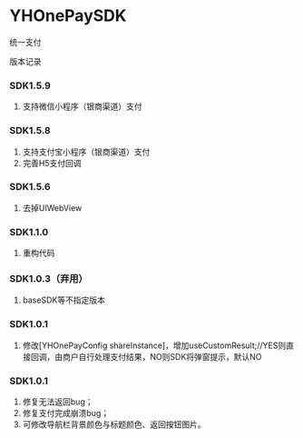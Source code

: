 # YHOnePaySDK
统一支付

版本记录
### SDK1.5.9
1. 支持微信小程序（银商渠道）支付


### SDK1.5.8
1. 支持支付宝小程序（银商渠道）支付
2. 完善H5支付回调

### SDK1.5.6
1. 去掉UIWebView

### SDK1.1.0
1. 重构代码

### SDK1.0.3（弃用）
1. baseSDK等不指定版本

### SDK1.0.1
1. 修改[YHOnePayConfig shareInstance]，增加useCustomResult;//YES则直接回调，由商户自行处理支付结果，NO则SDK将弹窗提示，默认NO

### SDK1.0.1
1. 修复无法返回bug；
2. 修复支付完成崩溃bug；
3. 可修改导航栏背景颜色与标题颜色、返回按钮图片。
